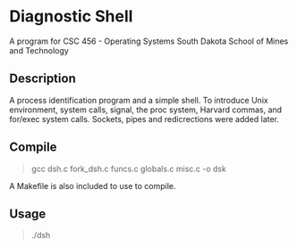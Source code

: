 # Diagnostic Shell

A program for CSC 456 - Operating Systems
South Dakota School of Mines and Technology

## Description
A process identification program and a simple shell. To introduce Unix environment, system calls, signal, the proc system, Harvard commas, and for/exec system calls. Sockets, pipes and redicrections were added later.

## Compile
>gcc dsh.c fork_dsh.c funcs.c globals.c misc.c -o dsk

A Makefile is also included to use to compile.

## Usage 
>./dsh


